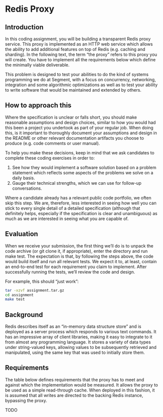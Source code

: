 # Redis Proxy
## Introduction
In this coding assignment, you will be building a transparent Redis proxy service. This proxy is implemented as an HTTP web service which allows the ability to add additional features on top of Redis (e.g. caching and sharding). In the following text, the term “the proxy” refers to this proxy you will create. You have to implement all the requirements below which define the minimally viable deliverable.

This problem is designed to test your abilities to do the kind of systems programming we do at Segment, with a focus on concurrency, networking, integration and some algorithmic optimizations as well as to test your ability to write software that would be maintained and extended by others.

## How to approach this
Where the specification is unclear or falls short, you should make reasonable assumptions and design choices, similar to how you would had this been a project you undertook as part of your regular job. When doing this, is it important to thoroughly document your assumptions and design in the README or other relevant documentation artifacts you choose to produce (e.g. code comments or user manual).

To help you make these decisions, keep in mind that we ask candidates to complete these coding exercises in order to:

1. See how they would implement a software solution based on a problem statement which reflects some aspects of the problems we solve on a
daily basis.
2. Gauge their technical strengths, which we can use for follow-up conversations.

Where a candidate already has a relevant public code portfolio, we often skip this step. We are, therefore, less interested in seeing how well you can stick to every single detail of a detailed specification (although that definitely helps, especially if the specification is clear and unambiguous) as much as we are interested in seeing what you are capable of.

## Evaluation
When we receive your submission, the first thing we’ll do is to unpack the code archive (or git clone it, if appropriate), enter the directory and run make test. The expectation is that, by following the steps above, the code would build itself and run all relevant tests. We expect it to, at least, contain an end-to-end test for each requirement you claim to implement. After successfully running the tests, we’ll review the code and design.

For example, this should “just work”:
```bash
tar -xzvf assignment.tar.gz
cd assignment
make test
```

## Background
Redis describes itself as an “in-memory data structure store” and is deployed as a server process which responds to various text commands. It has an impressive array of client libraries, making it easy to integrate to it from almost any programming language. It stores a variety of data types under string-valued keys, allowing values to be subsequently retrieved and manipulated, using the same key that was used to initially store them.

## Requirements
The table below defines requirements that the proxy has to meet and against which the implementation would be measured. It allows the proxy to be used as a simple read-through cache. When deployed in this fashion, it is assumed that all writes are directed to the backing Redis instance, bypassing the proxy.

TODO